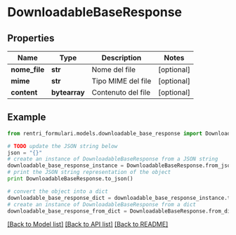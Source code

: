 # DownloadableBaseResponse


## Properties
Name | Type | Description | Notes
------------ | ------------- | ------------- | -------------
**nome_file** | **str** | Nome del file | [optional] 
**mime** | **str** | Tipo MIME del file | [optional] 
**content** | **bytearray** | Contenuto del file | [optional] 

## Example

```python
from rentri_formulari.models.downloadable_base_response import DownloadableBaseResponse

# TODO update the JSON string below
json = "{}"
# create an instance of DownloadableBaseResponse from a JSON string
downloadable_base_response_instance = DownloadableBaseResponse.from_json(json)
# print the JSON string representation of the object
print DownloadableBaseResponse.to_json()

# convert the object into a dict
downloadable_base_response_dict = downloadable_base_response_instance.to_dict()
# create an instance of DownloadableBaseResponse from a dict
downloadable_base_response_from_dict = DownloadableBaseResponse.from_dict(downloadable_base_response_dict)
```
[[Back to Model list]](../README.md#documentation-for-models) [[Back to API list]](../README.md#documentation-for-api-endpoints) [[Back to README]](../README.md)


